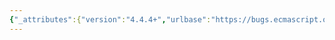 ```yaml
---
{"_attributes":{"version":"4.4.4+","urlbase":"https://bugs.ecmascript.org/","maintainer":"dherman@mozilla.com"},"bug":{"bug_id":2896,"creation_ts":"2014-05-27 08:50:00 -0700","short_desc":"9.4.2.1 [[DefineOwnProperty]]: Incorrect argument in OrdinaryGetOwnProperty call","delta_ts":"2014-07-18 23:20:03 -0700","product":"Draft for 6th Edition","component":"technical issue","version":"Rev 25: May 22, 2014 Draft","rep_platform":"All","op_sys":"All","bug_status":"RESOLVED","resolution":"FIXED","priority":"Normal","bug_severity":"normal","everconfirmed":true,"reporter":{"uid":"andrebargull","name":"André Bargull"},"assigned_to":{"uid":"allen","name":"Allen Wirfs-Brock"},"long_desc":[{"commentid":8641,"comment_count":0,"who":{"uid":"andrebargull","name":"André Bargull"},"bug_when":"2014-05-27 08:50:25 -0700","thetext":"9.4.2.1 [[DefineOwnProperty]] ( P, Desc), step 3a:\n\nChange P to \"length\" in OrdinaryGetOwnProperty call."},{"commentid":9180,"comment_count":1,"who":{"uid":"allen","name":"Allen Wirfs-Brock"},"bug_when":"2014-07-12 10:03:29 -0700","thetext":"fixed in rev26 editor's draft"},{"commentid":9303,"comment_count":2,"who":{"uid":"allen","name":"Allen Wirfs-Brock"},"bug_when":"2014-07-18 23:20:03 -0700","thetext":"in rev26 draft"}]}}
---
```

